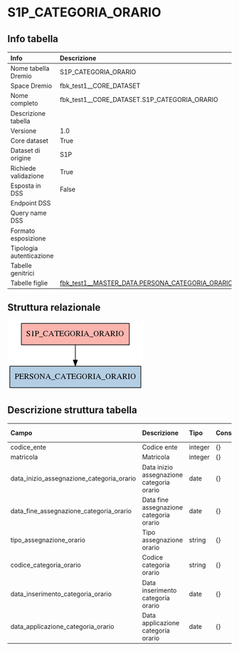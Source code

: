 # S1P_CATEGORIA_ORARIO

## Info tabella

| Info                     | Descrizione                                                                                                     |
|:-------------------------|:----------------------------------------------------------------------------------------------------------------|
| Nome tabella Dremio      | S1P_CATEGORIA_ORARIO                                                                                            |
| Space Dremio             | fbk_test1__CORE_DATASET                                                                                         |
| Nome completo            | fbk_test1__CORE_DATASET.S1P_CATEGORIA_ORARIO                                                                    |
| Descrizione tabella      |                                                                                                                 |
| Versione                 | 1.0                                                                                                             |
| Core dataset             | True                                                                                                            |
| Dataset di origine       | S1P                                                                                                             |
| Richiede validazione     | True                                                                                                            |
| Esposta in DSS           | False                                                                                                           |
| Endpoint DSS             |                                                                                                                 |
| Query name DSS           |                                                                                                                 |
| Formato esposizione      |                                                                                                                 |
| Tipologia autenticazione |                                                                                                                 |
| Tabelle genitrici        |                                                                                                                 |
| Tabelle figlie           | [fbk_test1__MASTER_DATA.PERSONA_CATEGORIA_ORARIO](/fbk_test1__MASTER_DATA/PERSONA_CATEGORIA_ORARIO/markdown.md) |

## Struttura relazionale

![S1P_CATEGORIA_ORARIO](./graph_png.png)

## Descrizione struttura tabella

| Campo                                     | Descrizione                               | Tipo    | Constraints   | Linked data   | errors   |
|:------------------------------------------|:------------------------------------------|:--------|:--------------|:--------------|:---------|
| codice_ente                               | Codice ente                               | integer | {}            |               | {}       |
| matricola                                 | Matricola                                 | integer | {}            |               | {}       |
| data_inizio_assegnazione_categoria_orario | Data inizio assegnazione categoria orario | date    | {}            |               | {}       |
| data_fine_assegnazione_categoria_orario   | Data fine assegnazione categoria orario   | date    | {}            |               | {}       |
| tipo_assegnazione_orario                  | Tipo assegnazione orario                  | string  | {}            |               | {}       |
| codice_categoria_orario                   | Codice categoria orario                   | string  | {}            |               | {}       |
| data_inserimento_categoria_orario         | Data inserimento categoria orario         | date    | {}            |               | {}       |
| data_applicazione_categoria_orario        | Data applicazione categoria orario        | date    | {}            |               | {}       |
